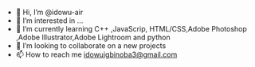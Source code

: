 - 👋 Hi, I’m @idowu-air 
- 👀 I’m interested in ...
- 🌱 I’m currently learning C++ ,JavaScrip,	HTML/CSS,Adobe Photoshop ,Adobe Illustrator,Adobe Lightroom and python 
- 💞️ I’m looking to collaborate on a new projects 
- 📫 How to reach me  idowuigbinoba3@gmail.com

<!---
idowu-air/idowu-air is a ✨ special ✨ repository because its `README.md` (this file) appears on your GitHub profile.
You can click the Preview link to take a look at your changes.
--->
